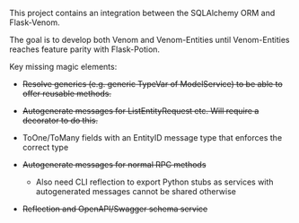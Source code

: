 
This project contains an integration between the SQLAlchemy ORM and Flask-Venom. 

The goal is to develop both Venom and Venom-Entities until Venom-Entities reaches feature parity with Flask-Potion. 


Key missing magic elements:

- ~~Resolve generics (e.g. generic TypeVar of ModelService) to be able to offer reusable methods.~~
- ~~Autogenerate messages for ListEntityRequest etc. Will require a decorator to do this.~~
- ToOne/ToMany fields with an EntityID message type that enforces the correct type
- ~~Autogenerate messages for normal RPC methods~~

  - Also need CLI reflection to export Python stubs as services with autogenerated messages cannot be shared otherwise
- ~~Reflection and OpenAPI/Swagger schema service~~
